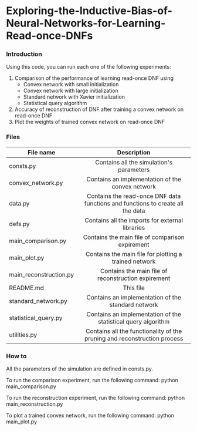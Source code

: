# Exploring-the-Inductive-Bias-of-Neural-Networks-for-Learning-Read-once-DNFs


### Introduction

Using this code, you can run each one of the following experiments: 
1. Comparison of the performance  of learning read-once DNF using
    - Convex network with small initialization
    - Convex network with large initialization
    - Standard network with Xavier initialization
    - Statistical query algorithm
2. Accuracy of reconstruction of DNF after training a convex network on read-once DNF
3. Plot the weights of trained convex network on read-once DNF

### Files

| File name | Description |
|----------|:-------------:|
| consts.py | Contains all the simulation's parameters |
| convex_network.py | Contains an implementation of the convex network |
| data.py | Contains the read-once DNF data functions and functions to create all the data |
| defs.py | Contains all the imports for external libraries |
| main_comparison.py | Contains the main file of comparison expirement |
| main_plot.py | Contains the main file for plotting a trained network |
| main_reconstruction.py | Contains the main file of reconstruction expirement |
| README.md | This file |
| standard_network.py | Contains an implementation of the standard network |
| statistical_query.py | Contains an implementation of the statistical query algorithm |
| utilities.py | Contains all the functionality of the pruning and reconstruction process |

### How to

All the parameters of the simulation are defined in consts.py.

To run the comparison experiment, run the following command:
python main_comparison.py

To run the reconstruction experiment, run the following command:
python main_reconstruction.py

To plot a trained  convex network, run the following command:
python main_plot.py